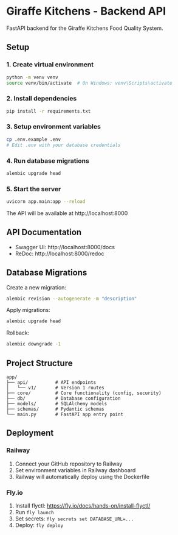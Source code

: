 # Giraffe Kitchens - Backend API

FastAPI backend for the Giraffe Kitchens Food Quality System.

## Setup

### 1. Create virtual environment

```bash
python -m venv venv
source venv/bin/activate  # On Windows: venv\Scripts\activate
```

### 2. Install dependencies

```bash
pip install -r requirements.txt
```

### 3. Setup environment variables

```bash
cp .env.example .env
# Edit .env with your database credentials
```

### 4. Run database migrations

```bash
alembic upgrade head
```

### 5. Start the server

```bash
uvicorn app.main:app --reload
```

The API will be available at http://localhost:8000

## API Documentation

- Swagger UI: http://localhost:8000/docs
- ReDoc: http://localhost:8000/redoc

## Database Migrations

Create a new migration:

```bash
alembic revision --autogenerate -m "description"
```

Apply migrations:

```bash
alembic upgrade head
```

Rollback:

```bash
alembic downgrade -1
```

## Project Structure

```
app/
├── api/          # API endpoints
│   └── v1/       # Version 1 routes
├── core/         # Core functionality (config, security)
├── db/           # Database configuration
├── models/       # SQLAlchemy models
├── schemas/      # Pydantic schemas
└── main.py       # FastAPI app entry point
```

## Deployment

### Railway

1. Connect your GitHub repository to Railway
2. Set environment variables in Railway dashboard
3. Railway will automatically deploy using the Dockerfile

### Fly.io

1. Install flyctl: https://fly.io/docs/hands-on/install-flyctl/
2. Run `fly launch`
3. Set secrets: `fly secrets set DATABASE_URL=...`
4. Deploy: `fly deploy`
